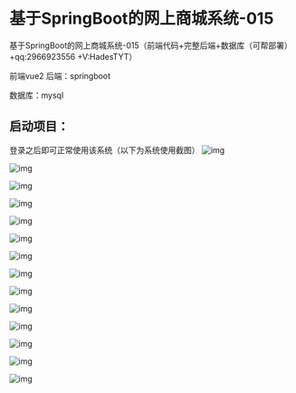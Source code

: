 # 基于SpringBoot的网上商城系统-015
基于SpringBoot的网上商城系统-015（前端代码+完整后端+数据库（可帮部署）+qq:2966923556 +V:HadesTYT）


前端vue2
后端：springboot 

数据库：mysql



## 启动项目：

登录之后即可正常使用该系统（以下为系统使用截图）
![img](images/1.png)

![img](images/2.png)

![img](images/3.png)

![img](images/4.png)

![img](images/5.png)

![img](images/6.png)

![img](images/7.png)

![img](images/8.png)

![img](images/9.png)

![img](images/10.png)

![img](images/11.png)

![img](images/12.png)

![img](images/13.png)

![img](images/结构图.png)




